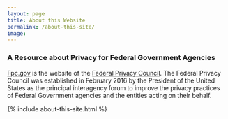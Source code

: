 ```yaml
---
layout: page
title: About this Website
permalink: /about-this-site/
image:
---
```

### A Resource about Privacy for Federal Government Agencies

<A HREF="https://www.fpc.gov">Fpc.gov</A> is the website of the <A HREF="https://www.fpc.gov/privacy/federal-privacy-council/">Federal Privacy Council</A>.
The Federal Privacy Council was established in February 2016 by the President of the United States as the principal interagency 
forum to improve the privacy practices of Federal Government agencies and the entities acting on their behalf.

{% include about-this-site.html %}
